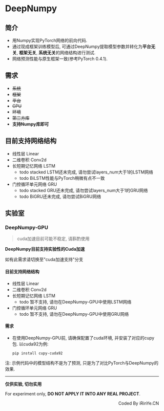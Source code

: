 # DeepNumpy
## 简介
* 用Numpy实现PyTorch网络的前向代码.
* 通过现成框架训练模型后, 可通过DeepNumpy提取模型参数并转化为**平台无关**, **框架无关**, **系统无关**的网络结构进行测试. 
* 网络预测性能与原生框架一致(参考PyTorch 0.4.1).

## 需求
* ~~系统~~
* ~~框架~~
* ~~平台~~
* ~~GPU~~
* ~~环境~~
* ~~第三方库~~
* **支持Numpy库即可**

## 目前支持网络结构

* 线性层 Linear
* 二维卷积 Conv2d
* 长短期记忆网络 LSTM
    * todo stacked LSTM还未完成, 请勿尝试layers_num大于1的LSTM网络
    * todo BiLSTM性能与PyTorch稍微有点不一致
* 门控循环单元网络 GRU
    * todo stacked GRU还未完成, 请勿尝试layers_num大于1的GRU网络
    * todo BiGRU还未完成, 请勿尝试BiGRU网络
    
## 实验室
### DeepNumpy-GPU
> cuda加速目前可能不稳定, 请斟酌使用

**DeepNumpy目前支持实验性的Cuda加速**

如有此需求请切换至"cuda加速支持"分支

#### 目前支持网络结构

* 线性层 Linear
* 二维卷积 Conv2d
* 长短期记忆网络 LSTM
    * todo 暂不支持, 请勿在DeepNumpy-GPU中使用LSTM网络
* 门控循环单元网络 GRU
    * todo 暂不支持, 请勿在DeepNumpy-GPU中使用GRU网络

#### 需求
* 在使用DeepNumpy-GPU前, 请确保配置了cuda环境, 并安装了对应的cupy包.
以cuda92为例:
    ```
    pip install cupy-cuda92
    ```


注: 示例代码中的模型结构不是为了预测, 只是为了对比PyTorch与DeepNumpy的效果.

---
**仅供实验, 切勿实用**

For experiment only, **DO NOT APPLY IT INTO ANY REAL PROJECT**.

<p align="right">Coded By iRinYe.CN</p>